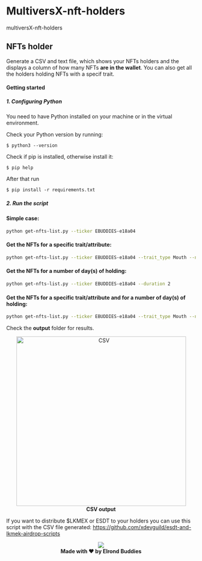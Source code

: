 # MultiversX-nft-holders
multiversX-nft-holders

## NFTs holder
Generate a CSV and text file, which shows your NFTs holders and the displays a column of how many NFTs **are in the wallet**.
You can also get all the holders holding NFTs with a specif trait.

#### Getting started
##### 1. Configuring Python
You need to have Python installed on your machine or in the virtual environment.

Check your Python version by running:

```shell
$ python3 --version
```

Check if pip is installed, otherwise install it:

```shell
$ pip help
```

After that run

```shell
$ pip install -r requirements.txt
```

##### 2. Run the script

#### Simple case:

```bash
python get-nfts-list.py --ticker EBUDDIES-e18a04
```

#### Get the NFTs for a specific trait/attribute:

```bash
python get-nfts-list.py --ticker EBUDDIES-e18a04 --trait_type Mouth --name Smile
```

#### Get the NFTs for a number of day(s) of holding:

```bash
python get-nfts-list.py --ticker EBUDDIES-e18a04 --duration 2
```

#### Get the NFTs for a specific trait/attribute and for a number of day(s) of holding:

```bash
python get-nfts-list.py --ticker EBUDDIES-e18a04 --trait_type Mouth --name Smile --duration 2
```

Check the **output** folder for results.


<p align="center" >
  <img width="451" alt="CSV" src="https://user-images.githubusercontent.com/23435882/169235388-da661a26-903a-433b-bbac-6829a11b255b.png"><br>
  <b>CSV output</b>
</p>



If you want to distribute $LKMEX or ESDT to your holders you can use this script with the CSV file generated:
https://github.com/xdevguild/esdt-and-lkmek-airdrop-scripts


<p align="center" >
  <img src="https://user-images.githubusercontent.com/23435882/169236163-2ed5bd72-df97-4865-aa28-bf2695e52e43.png"><br>
  <b>Made with ❤️ by Elrond Buddies</b>
</p>
